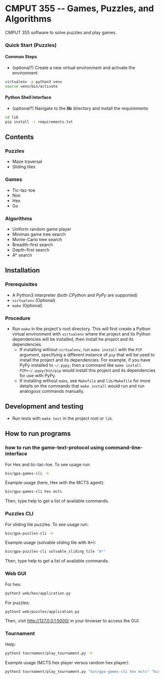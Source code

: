 # CMPUT 355 -- Games, Puzzles, and Algorithms

CMPUT 355 software to solve puzzles and play games.

### Quick Start (Puzzles)

#### Common Steps

* (optional?) Create a new virtual environment and activate the environment
```bash
virtualenv -p python3 venv
source venv/bin/activate
```

#### Python Shell Interface

* (optional?) Navigate to the **lib** directory and install the requirements
```bash
cd lib
pip install -r requirements.txt
```

## Contents

### Puzzles

- Maze traversal
- Sliding tiles

### Games

- Tic-tac-toe
- Nim
- Hex
- Go


### Algorithms

- Uniform random game player
- Minimax game tree search
- Monte-Carlo tree search
- Breadth-first search
- Depth-first search
- A* search


## Installation

### Prerequisites

- A Python3 interpreter (both *CPython* and *PyPy* are supported)
- `virtualenv` (Optional)
- `make` (Optional) 

<!-- TODO - FFI (`libffi-dev`)? -->


### Procedure

- Run `make` in the project's root directory. This will first create a Python virtual environment with `virtualenv` where the project and its Python dependencies will be installed, then install he project and its dependencies.
    - If installing without `virtualenv`, run `make install` with the `PIP` argument, specifying a different instance of `pip` that will be used to install the project and its dependencies. For example, if you have PyPy installed to `~/.pypy`, then a command like `make install PIP=~/.pypy/bin/pip` would install this project and its dependencies for use with PyPy.
    - If installing without `make`, see `Makefile` and `lib/Makefile` for more details on the commands that `make install` would run and run analogous commands manually.

<!-- TODO How does this procedure change for Windows users? -->
<!-- TODO CFFI? -->


## Development and testing

- Run tests with `make test` in the project root or `lib`.


## How to run programs

### how to run the game-text-protocol using command-line-interface

For Hex and tic-tac-toe. To see usage run:

```bash
bin/gpa-games-cli -h
```

Example usage (here, Hex with the MCTS agent):

```bash
bin/gpa-games-cli hex mcts
```

Then, type help to get a list of available commands.

### Puzzles CLI

For sliding tile puzzles. To see usage run:

```bash
bin/gpa-puzzles-cli -h
```

Example usage (solvable sliding tile with A*):

```bash
bin/gpa-puzzles-cli solvable_sliding_tile "A*"
```

Then, type help to get a list of available commands.

### Web GUI

For hex:
```bash
python3 web/hex/application.py
```

For puzzles:
```bash
python3 web/puzzles/application.py
```

Then, visit http://127.0.0.1:5000/ in your browser to access the GUI.

### Tournament

Help:
```bash
python3 tournament/play_tournament.py -h
```

Example usage (MCTS hex player versus random hex player):

```bash
python3 tournament/play_tournament.py "bin/gpa-games-cli hex mcts" "bin/gpa-games-cli hex random"
```
